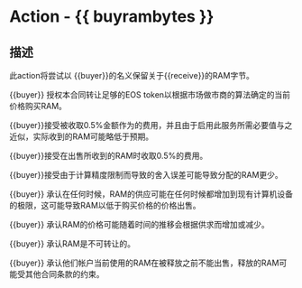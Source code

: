 # Action - {{ buyrambytes }}

## 描述

此action将尝试以 {{buyer}}的名义保留关于{{receive}}的RAM字节。

{{buyer}} 授权本合同转让足够的EOS token以根据市场做市商的算法确定的当前价格购买RAM。

{{buyer}}接受被收取0.5%金额作为的费用，并且由于启用此服务所需必要值与之近似，实际收到的RAM可能略低于预期。

{{buyer}}接受在出售所收到的RAM时收取0.5%的费用。

{{buyer}}接受由于计算精度限制而导致的舍入误差可能导致分配的RAM更少。

{{buyer}} 承认在任何时候，RAM的供应可能在任何时候都增加到现有计算机设备的极限，这可能导致RAM以低于购买价格的价格出售。

{{buyer}} 承认RAM的价格可能随着时间的推移会根据供求而增加或减少。

{{buyer}} 承认RAM是不可转让的。

{{buyer}} 承认他们帐户当前使用的RAM在被释放之前不能出售，释放的RAM可能受其他合同条款的约束。
